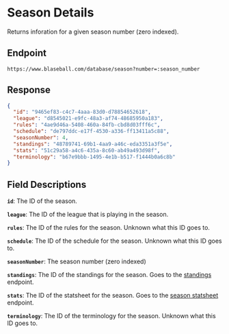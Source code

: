 # Season Details

Returns inforation for a given season number (zero indexed).

## Endpoint

`https://www.blaseball.com/database/season?number=:season_number`

## Response

```json
{
  "id": "9465ef83-c4c7-4aaa-83d0-d78854652618",
  "league": "d8545021-e9fc-48a3-af74-48685950a183",
  "rules": "4ae9d46a-5408-460a-84fb-cbd8d03fff6c",
  "schedule": "de797ddc-e17f-4530-a336-ff13411a5c88",
  "seasonNumber": 4,
  "standings": "48789741-69b1-4aa9-a46c-eda3351a3f5e",
  "stats": "51c29a58-a4c6-435a-8c60-ab49a493d98f",
  "terminology": "b67e9bbb-1495-4e1b-b517-f1444b0a6c8b"
}
```

## Field Descriptions

**`id`**: The ID of the season.

**`league`**: The ID of the league that is playing in the season.

**`rules`**: The ID of the rules for the season. Unknown what this ID goes to.

**`schedule`**: The ID of the schedule for the season. Unknown what this ID goes to.

**`seasonNumber`**: The season number (zero indexed)

**`standings`**: The ID of the standings for the season. Goes to the [standings](standings.md) endpoint.

**`stats`**: The ID of the statsheet for the season. Goes to the [season statsheet](season-statsheet.md) endpoint.

**`terminology`**: The ID of the terminology for the season. Unknown what this ID goes to.
